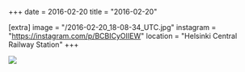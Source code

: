 +++
date = 2016-02-20
title = "2016-02-20"

[extra]
image = "/2016-02-20_18-08-34_UTC.jpg"
instagram = "https://instagram.com/p/BCBICyOIIEW"
location = "Helsinki Central Railway Station"
+++

<img src="/2016-02-20_18-08-34_UTC.jpg" />
